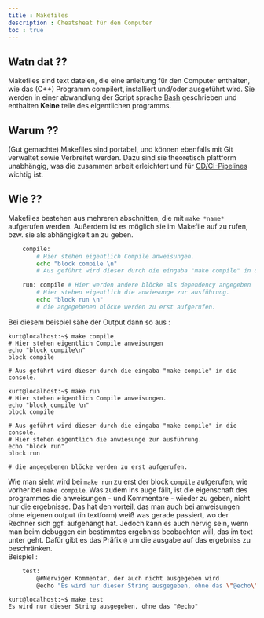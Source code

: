 ```yaml
---
title : Makefiles
description : Cheatsheat für den Computer
toc : true
---
```


## Watn dat ??

Makefiles sind text dateien, die eine anleitung für den Computer enthalten, wie
das (C++) Programm compilert, installiert und/oder ausgeführt wird. Sie werden in
einer abwandlung der Script sprache [Bash](bash.md) geschrieben und enthalten **Keine** teile des eigentlichen programms.

## Warum ??

(Gut gemachte) Makefiles sind portabel, und können ebenfalls mit Git verwaltet
sowie Verbreitet werden. Dazu sind sie theoretisch plattform unabhängig, was die
zusammen arbeit erleichtert und für [CD/CI-Pipelines](pipeline.md) wichtig ist.

## Wie ??

Makefiles bestehen aus mehreren abschnitten, die mit  `make *name*` aufgerufen
werden. Außerdem ist es möglich sie im Makefile auf zu rufen, bzw. sie als
abhängigkeit an zu geben.

```bash
    compile:
        # Hier stehen eigentlich Compile anweisungen.
        echo "block compile \n"
        # Aus geführt wird dieser durch die eingaba "make compile" in die console.

    run: compile # Hier werden andere blöcke als dependency angegeben
        # Hier stehen eigentlich die anwiesunge zur ausführung.
        echo "block run \n"
        # die angegebenen blöcke werden zu erst aufgerufen.
```

Bei diesem beispiel sähe der Output dann so aus :

```terminal
kurt@localhost:~$ make compile
# Hier stehen eigentlich Compile anweisungen
echo "block compile\n"     
block compile 

# Aus geführt wird dieser durch die eingaba "make compile" in die console.
```

```terminal
kurt@localhost:~$ make run
# Hier stehen eigentlich Compile anweisungen.
echo "block compile \n"
block compile

# Aus geführt wird dieser durch die eingaba "make compile" in die console.
# Hier stehen eigentlich die anwiesunge zur ausführung.
echo "block run"
block run

# die angegebenen blöcke werden zu erst aufgerufen.  
```

Wie man sieht wird bei `make run` zu erst der block `compile` aufgerufen, wie vorher bei `make compile`.
Was zudem ins auge fällt, ist die eigenschaft des programmes die anweisungen -
und Kommentare - wieder zu geben, nicht nur die ergebnisse. Das hat den vorteil,
das man auch bei anweisungen ohne eigenen output (in textform) weiß was gerade
passiert, wo der Rechner sich ggf. aufgehängt hat. Jedoch kann es auch nervig
sein, wenn man beim debuggen ein bestimmtes ergebniss beobachten will, das im
text unter geht. Dafür gibt es das Präfix `@` um die ausgabe auf das ergebniss zu
beschränken.  
Beispiel :

```bash
    test:
        @#Nerviger Kommentar, der auch nicht ausgegeben wird
        @echo "Es wird nur dieser String ausgegeben, ohne das \"@echo\""
```

```terminal
kurt@localhost:~$ make test
Es wird nur dieser String ausgegeben, ohne das "@echo"
```
